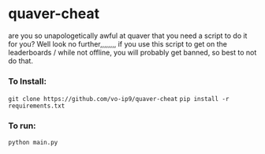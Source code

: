 # quaver-cheat
are you so unapologetically awful at quaver that you need a script to do it for you? Well look no further,,,,,,,,
if you use this script to get on the leaderboards / while not offline, you will probably get banned, so best to not do that.

### To Install:
`git clone https://github.com/vo-ip9/quaver-cheat`
`pip install -r requirements.txt`

### To run:
`python main.py`
